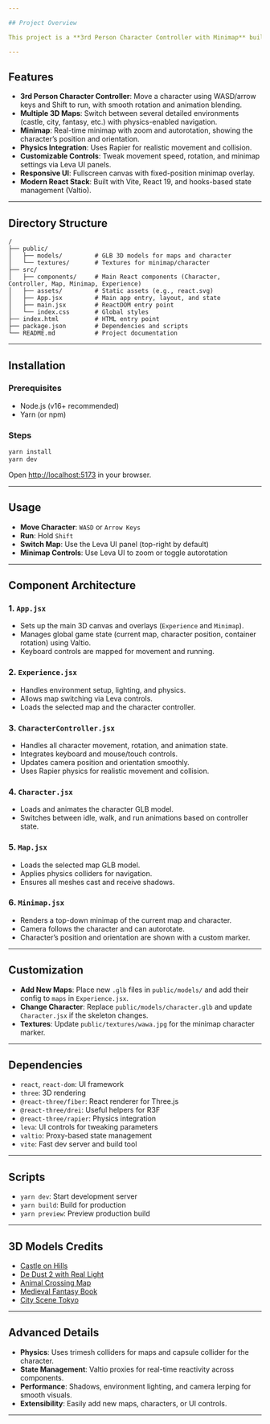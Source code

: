 ```yaml
---

## Project Overview

This project is a **3rd Person Character Controller with Minimap** built using React, Three.js (via React Three Fiber), and Rapier physics. It allows users to control a 3D character in various detailed environments, with real-time minimap tracking and smooth camera/character controls. The environments are loaded from high-quality GLB models, and the user can switch between different maps interactively.

---
```


## Features

- **3rd Person Character Controller**: Move a character using WASD/arrow keys and Shift to run, with smooth rotation and animation blending.
- **Multiple 3D Maps**: Switch between several detailed environments (castle, city, fantasy, etc.) with physics-enabled navigation.
- **Minimap**: Real-time minimap with zoom and autorotation, showing the character’s position and orientation.
- **Physics Integration**: Uses Rapier for realistic movement and collision.
- **Customizable Controls**: Tweak movement speed, rotation, and minimap settings via Leva UI panels.
- **Responsive UI**: Fullscreen canvas with fixed-position minimap overlay.
- **Modern React Stack**: Built with Vite, React 19, and hooks-based state management (Valtio).

---

## Directory Structure

```
/
├── public/
│   ├── models/         # GLB 3D models for maps and character
│   └── textures/       # Textures for minimap/character
├── src/
│   ├── components/     # Main React components (Character, Controller, Map, Minimap, Experience)
│   ├── assets/         # Static assets (e.g., react.svg)
│   ├── App.jsx         # Main app entry, layout, and state
│   ├── main.jsx        # ReactDOM entry point
│   └── index.css       # Global styles
├── index.html          # HTML entry point
├── package.json        # Dependencies and scripts
└── README.md           # Project documentation
```

---

## Installation

### Prerequisites

- Node.js (v16+ recommended)
- Yarn (or npm)

### Steps

```bash
yarn install
yarn dev
```

Open [http://localhost:5173](http://localhost:5173) in your browser.

---

## Usage

- **Move Character**: `WASD` or `Arrow Keys`
- **Run**: Hold `Shift`
- **Switch Map**: Use the Leva UI panel (top-right by default)
- **Minimap Controls**: Use Leva UI to zoom or toggle autorotation

---

## Component Architecture

### 1. `App.jsx`
- Sets up the main 3D canvas and overlays (`Experience` and `Minimap`).
- Manages global game state (current map, character position, container rotation) using Valtio.
- Keyboard controls are mapped for movement and running.

### 2. `Experience.jsx`
- Handles environment setup, lighting, and physics.
- Allows map switching via Leva controls.
- Loads the selected map and the character controller.

### 3. `CharacterController.jsx`
- Handles all character movement, rotation, and animation state.
- Integrates keyboard and mouse/touch controls.
- Updates camera position and orientation smoothly.
- Uses Rapier physics for realistic movement and collision.

### 4. `Character.jsx`
- Loads and animates the character GLB model.
- Switches between idle, walk, and run animations based on controller state.

### 5. `Map.jsx`
- Loads the selected map GLB model.
- Applies physics colliders for navigation.
- Ensures all meshes cast and receive shadows.

### 6. `Minimap.jsx`
- Renders a top-down minimap of the current map and character.
- Camera follows the character and can autorotate.
- Character’s position and orientation are shown with a custom marker.

---

## Customization

- **Add New Maps**: Place new `.glb` files in `public/models/` and add their config to `maps` in `Experience.jsx`.
- **Change Character**: Replace `public/models/character.glb` and update `Character.jsx` if the skeleton changes.
- **Textures**: Update `public/textures/wawa.jpg` for the minimap character marker.

---

## Dependencies

- `react`, `react-dom`: UI framework
- `three`: 3D rendering
- `@react-three/fiber`: React renderer for Three.js
- `@react-three/drei`: Useful helpers for R3F
- `@react-three/rapier`: Physics integration
- `leva`: UI controls for tweaking parameters
- `valtio`: Proxy-based state management
- `vite`: Fast dev server and build tool

---

## Scripts

- `yarn dev`: Start development server
- `yarn build`: Build for production
- `yarn preview`: Preview production build

---

## 3D Models Credits

- [Castle on Hills](https://sketchfab.com/3d-models/castle-on-hills-b874cb19b42741729b950f6afbdf0dea)
- [De Dust 2 with Real Light](https://sketchfab.com/3d-models/de-dust-2-with-real-light-4ce74cd95c584ce9b12b5ed9dc418db5)
- [Animal Crossing Map](https://sketchfab.com/3d-models/animal-crossing-map-9f53cb8a02134037887875e022b2eae2)
- [Medieval Fantasy Book](https://sketchfab.com/3d-models/medieval-fantasy-book-06d5a80a04fc4c5ab552759e9a97d91a)
- [City Scene Tokyo](https://sketchfab.com/3d-models/city-scene-tokyo-b25d23ff186949dca3df669c14447db5)

---

## Advanced Details

- **Physics**: Uses trimesh colliders for maps and capsule collider for the character.
- **State Management**: Valtio proxies for real-time reactivity across components.
- **Performance**: Shadows, environment lighting, and camera lerping for smooth visuals.
- **Extensibility**: Easily add new maps, characters, or UI controls.

---